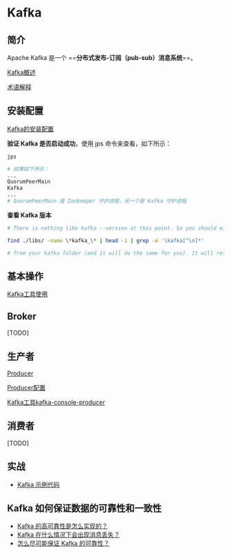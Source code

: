 # Kafka

## 简介

Apache Kafka 是一个 ==**分布式发布-订阅（pub-sub）消息系统**==。

[Kafka概述](Kafka/Kafka概述.md) 

[术语解释](Kafka/Kafka术语.md)

## 安装配置

[Kafka的安装配置](Kafka/Kafka安装配置.md)

**验证 Kafka 是否启动成功**，使用 jps 命令来查看，如下所示：

```sh
jps

# 结果如下所示：
...
QuorumPeerMain
Kafka
...
# QuorumPeerMain 是 Zookeeper 守护进程，另一个是 Kafka 守护进程
```

**查看 Kafka 版本**

```sh
# There is nothing like kafka --version at this point. So you should either check the version from $KAFKA_HOME/libs/ folder or you can run

find ./libs/ -name \*kafka_\* | head -1 | grep -o '\kafka[^\n]*'

# from your kafka folder (and it will do the same for you). It will return you something like kafka_2.9.2-0.8.1.1.jar.asc where 0.8.1.1 is your kafka version.
```

## 基本操作

[Kafka工具使用](Kafka/Kafka工具使用.md) 

## Broker

[TODO]

## 生产者

[Producer](Kafka/Kafka之Producer.md) 

[Producer配置](Kafka/Kafka配置\Producer配置.md) 

[Kafka工具kafka-console-producer](Kafka/Kafka工具/Kafka工具kafka-console-producer.md)

## 消费者

 [TODO]

## 实战

- [Kafka 示例代码](Kafka/Kafka示例代码.md)

## Kafka 如何保证数据的可靠性和一致性

- [Kafka 的高可靠性是怎么实现的？](Kafka/Kafka是如何保证数据的可靠性和一致性.md)
- [Kafka 在什么情况下会出现消息丢失？](Kafka/Kafka是如何保证数据的可靠性和一致性.md)
- [怎么尽可能保证 Kafka 的可靠性？](Kafka/Kafka是如何保证数据的可靠性和一致性.md)